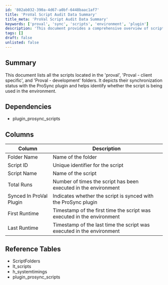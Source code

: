 ```yaml
---
id: '802ab032-390a-4d67-a0bf-6448baac1af7'
title: 'ProVal Script Audit Data Summary'
title_meta: 'ProVal Script Audit Data Summary'
keywords: ['proval', 'sync', 'scripts', 'environment', 'plugin']
description: 'This document provides a comprehensive overview of scripts located in the ProVal folders, detailing their synchronization status with the ProSync plugin and usage within the environment. It includes information on script execution frequency and timestamps for first and last runs.'
tags: []
draft: false
unlisted: false
---
```


## Summary

This document lists all the scripts located in the 'proval', 'Proval - client specific', and 'Proval - development' folders. It depicts their synchronization status with the ProSync plugin and helps identify whether the script is being used in the environment.

## Dependencies

- plugin_prosync_scripts

## Columns

| Column                     | Description                                             |
|----------------------------|---------------------------------------------------------|
| Folder Name                | Name of the folder                                      |
| Script ID                  | Unique identifier for the script                        |
| Script Name                | Name of the script                                      |
| Total Runs                 | Number of times the script has been executed in the environment |
| Synced In ProVal Plugin    | Indicates whether the script is synced with the ProSync plugin |
| First Runtime              | Timestamp of the first time the script was executed in the environment |
| Last Runtime               | Timestamp of the last time the script was executed in the environment |

## Reference Tables

- ScriptFolders
- lt_scripts
- h_systemtimings
- plugin_prosync_scripts
